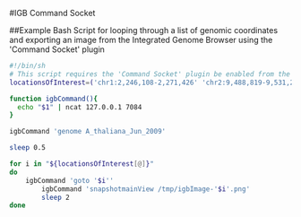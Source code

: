 #IGB Command Socket

##Example Bash Script for looping through a list of genomic coordinates and exporting an image from the Integrated Genome Browser using the 'Command Socket' plugin

```bash
#!/bin/sh
# This script requires the 'Command Socket' plugin be enabled from the 'Plugins' tab
locationsOfInterest=('chr1:2,246,108-2,271,426' 'chr2:9,488,819-9,531,295' 'chr3:8,407,934-8,454,574' )

function igbCommand(){
  echo "$1" | ncat 127.0.0.1 7084
}

igbCommand 'genome A_thaliana_Jun_2009'

sleep 0.5

for i in "${locationsOfInterest[@]}"
do
	igbCommand 'goto '$i''
        igbCommand 'snapshotmainView /tmp/igbImage-'$i'.png'        
        sleep 2
done
```
